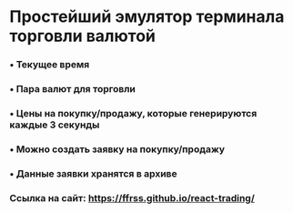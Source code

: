 # Простейший эмулятор терминала торговли валютой
 
### • Текущее время
### • Пара валют для торговли
### • Цены на покупку/продажу, которые генерируются каждые 3 секунды
### • Можно создать заявку на покупку/продажу
### • Данные заявки хранятся в архиве

### Ссылка на сайт: https://ffrss.github.io/react-trading/
